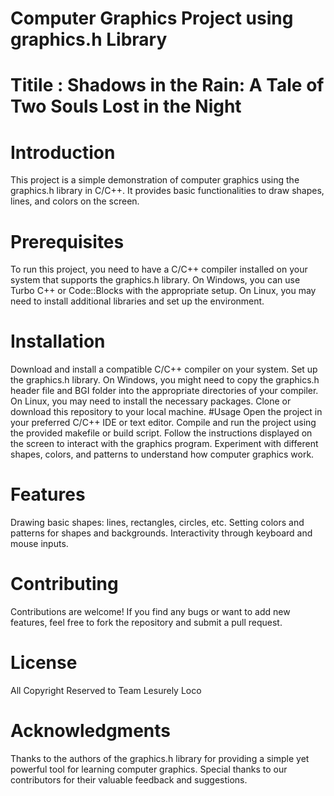 # Computer Graphics Project using graphics.h Library
# Titile : Shadows in the Rain: A Tale of Two Souls Lost in the Night
# Introduction
This project is a simple demonstration of computer graphics using the graphics.h library in C/C++. It provides basic functionalities to draw shapes, lines, and colors on the screen.

# Prerequisites
To run this project, you need to have a C/C++ compiler installed on your system that supports the graphics.h library. On Windows, you can use Turbo C++ or Code::Blocks with the appropriate setup. On Linux, you may need to install additional libraries and set up the environment.

# Installation
Download and install a compatible C/C++ compiler on your system.
Set up the graphics.h library. On Windows, you might need to copy the graphics.h header file and BGI folder into the appropriate directories of your compiler. On Linux, you may need to install the necessary packages.
Clone or download this repository to your local machine.
#Usage
Open the project in your preferred C/C++ IDE or text editor.
Compile and run the project using the provided makefile or build script.
Follow the instructions displayed on the screen to interact with the graphics program.
Experiment with different shapes, colors, and patterns to understand how computer graphics work.
# Features
Drawing basic shapes: lines, rectangles, circles, etc.
Setting colors and patterns for shapes and backgrounds.
Interactivity through keyboard and mouse inputs.
# Contributing
Contributions are welcome! If you find any bugs or want to add new features, feel free to fork the repository and submit a pull request.

# License
All Copyright Reserved to Team Lesurely Loco

# Acknowledgments
Thanks to the authors of the graphics.h library for providing a simple yet powerful tool for learning computer graphics.
Special thanks to our contributors for their valuable feedback and suggestions.
